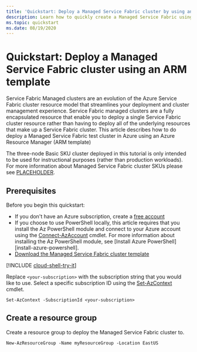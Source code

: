 ```yaml
---
title: 'Quickstart: Deploy a Managed Service Fabric cluster by using an ARM template (Preview)'
description: Learn how to quickly create a Managed Service Fabric using an ARM template.
ms.topic: quickstart
ms.date: 08/19/2020
---
```


# Quickstart: Deploy a Managed Service Fabric cluster using an ARM template

Service Fabric Managed clusters are an evolution of the Azure Service Fabric cluster resource model that streamlines your deployment and cluster management experience. Service Fabric managed clusters are a fully encapsulated resource that enable you to deploy a single Service Fabric cluster resource rather than having to deploy all of the underlying resources that make up a Service Fabric cluster. This article describes how to do deploy a Managed Service Fabric test cluster in Azure using an Azure Resource Manager (ARM template)

The three-node Basic SKU cluster deployed in this tutorial is only intended to be used for instructional purposes (rather than production workloads). For more information about Managed Service Fabric cluster SKUs please see [PLACEHOLDER]().

## Prerequisites

Before you begin this quickstart:
* If you don't have an Azure subscription, create a [free account](https://azure.microsoft.com/free/?WT.mc_id=A261C142F)
* If you choose to use PowerShell locally, this article requires that you install the Az PowerShell
module and connect to your Azure account using the
[Connect-AzAccount](/powershell/module/az.accounts/Connect-AzAccount) cmdlet. For more information
about installing the Az PowerShell module, see
[Install Azure PowerShell][install-azure-powershell].
* [Download the Managed Service Fabric cluster template](https://github.com/Azure-Samples/service-fabric-managed-cluster-templates/PLACEHOLDER)

[!INCLUDE [cloud-shell-try-it](../../includes/cloud-shell-try-it.md)]

Replace `<your-subscription>` with the subscription string that you would like to use. Select a specific subscription ID using the
[Set-AzContext](/powershell/module/az.accounts/set-azcontext) cmdlet.

```azurepowershell-interactive
Set-AzContext -SubscriptionId <your-subscription>
```

## Create a resource group 

Create a resource group to deploy the Managed Service Fabric cluster to. 

```azurepowershell-interactive
New-AzResourceGroup -Name myResourceGroup -Location EastUS
```


<!-- LINKS - internal -->
